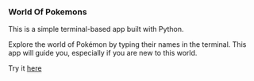 ### World Of Pokemons
This is a simple terminal-based app built with Python.

Explore the world of Pokémon by typing their names in the terminal. 
This app will guide you, especially if you are new to this world. 

Try it [here](https://replit.com/@AnaPopovic1/pokemonprojectpy#main.py)
